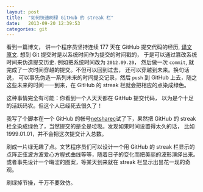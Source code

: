 ```yaml
---
layout: post
title:  "如何快速刷绿 GitHub 的 streak 栏"
date:   2013-09-20 12:39:53
categories: git
---
```


看到一篇博文， 讲一个程序员坚持连续 177 天在 GitHub 提交代码的经历, [译文](http://blog.jobbole.com/48252/) [原文](https://ryanseys.com/blog/177-days-of-github/). 想到 Git 提交时是以系统时间作为提交的时间戳的， 于是可以通过篡改系统时间来伪造提交历史. 例如把系统时间改为 `2012.09.20`， 然后做一次 `commit`, 就完成了一次时间穿越的提交。不但可以回到过去， 还可以穿越到未来。换句话说， 可以事先伪造一系列未来的时间提交记录，然后 `push` 到 GitHub
上去，随之这些未来的时间一一到来，在 GitHub 的 streak 栏就会把相应的点染成绿色。

这种事情完全有可能：你看到一个人天天都在 GitHub 提交代码， 以为是个十足的活跃码农。但这个人已经死去很久了！

我写了个脚本在一个 GitHub 的帐号[netsharec](https://github.com/netsharec)试了下，果然把 GitHub 的 streak 栏全染成绿色了，当然提交的是全是垃圾。发现如果时间设置得太久的话， 比如 1999.01.01，并不会把这次提交计入总数。

刷成一片绿无趣了点。文艺程序员们可以设计一个用 GitHub 的 streak 栏显示的点阵正弦波方波爱心方程式曲线等等，随着日子的变化而把美丽的波形演绎出来。 或者事先设计一个晦涩的图案，等某天到来就在 streak 栏显示出昙花一现的奇观。

刷绿掉节操，千万不要效仿。

